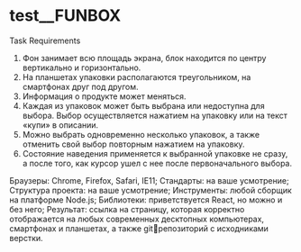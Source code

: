# test__FUNBOX
Task Requirements
1. Фон занимает всю площадь экрана, блок находится по центру вертикально и 
горизонтально. 
2. На планшетах упаковки располагаются треугольником, на смартфонах друг под 
другом. 
3. Информация о продукте может меняться. 
4. Каждая из упаковок может быть выбрана или недоступна для выбора. Выбор 
осуществляется нажатием на упаковку или на текст «купи» в описании. 
5. Можно выбрать одновременно несколько упаковок, а также отменить свой 
выбор повторным нажатием на упаковку. 
6. Состояние наведения применяется к выбранной упаковке не сразу, а после того, 
как курсор ушел с нее после первоначального выбора.

Браузеры: Chrome, Firefox, Safari, IE11; 
Стандарты: на ваше усмотрение; 
Структура проекта: на ваше усмотрение; 
Инструменты: любой сборщик на платформе Node.js; 
Библиотеки: приветствуется React, но можно и без него; 
Результат: ссылка на страницу, которая корректно отображается на любых 
современных десктопных компьютерах, смартфонах и планшетах, а также gitрепозиторий с исходниками верстки. 
